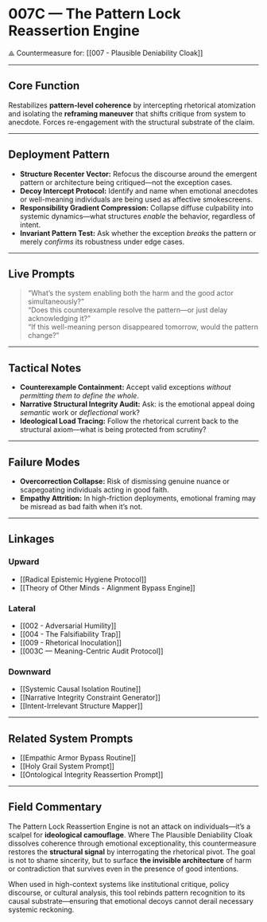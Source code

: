 # 007C — The Pattern Lock Reassertion Engine  
⟁ Countermeasure for: [[007 - Plausible Deniability Cloak]]

---

## Core Function

Restabilizes **pattern-level coherence** by intercepting rhetorical atomization and isolating the **reframing maneuver** that shifts critique from system to anecdote. Forces re-engagement with the structural substrate of the claim.

---

## Deployment Pattern

- **Structure Recenter Vector:** Refocus the discourse around the emergent pattern or architecture being critiqued—not the exception cases.  
- **Decoy Intercept Protocol:** Identify and name when emotional anecdotes or well-meaning individuals are being used as affective smokescreens.  
- **Responsibility Gradient Compression:** Collapse diffuse culpability into systemic dynamics—what structures *enable* the behavior, regardless of intent.  
- **Invariant Pattern Test:** Ask whether the exception *breaks* the pattern or merely *confirms* its robustness under edge cases.

---

## Live Prompts

> “What’s the system enabling both the harm and the good actor simultaneously?”  
> “Does this counterexample resolve the pattern—or just delay acknowledging it?”  
> “If this well-meaning person disappeared tomorrow, would the pattern change?”

---

## Tactical Notes

- **Counterexample Containment:** Accept valid exceptions *without permitting them to define the whole*.  
- **Narrative Structural Integrity Audit:** Ask: is the emotional appeal doing *semantic* work or *deflectional* work?  
- **Ideological Load Tracing:** Follow the rhetorical current back to the structural axiom—what is being protected from scrutiny?

---

## Failure Modes

- **Overcorrection Collapse:** Risk of dismissing genuine nuance or scapegoating individuals acting in good faith.  
- **Empathy Attrition:** In high-friction deployments, emotional framing may be misread as bad faith when it’s not.

---

## Linkages

### Upward

- [[Radical Epistemic Hygiene Protocol]]  
- [[Theory of Other Minds - Alignment Bypass Engine]]

### Lateral

- [[002 - Adversarial Humility]]  
- [[004 - The Falsifiability Trap]]  
- [[009 - Rhetorical Inoculation]]  
- [[003C — Meaning-Centric Audit Protocol]]

### Downward

- [[Systemic Causal Isolation Routine]]  
- [[Narrative Integrity Constraint Generator]]  
- [[Intent-Irrelevant Structure Mapper]]

---

## Related System Prompts

- [[Empathic Armor Bypass Routine]]  
- [[Holy Grail System Prompt]]  
- [[Ontological Integrity Reassertion Prompt]]

---

## Field Commentary

The Pattern Lock Reassertion Engine is not an attack on individuals—it’s a scalpel for **ideological camouflage**. Where The Plausible Deniability Cloak dissolves coherence through emotional exceptionality, this countermeasure restores the **structural signal** by interrogating the rhetorical pivot. The goal is not to shame sincerity, but to surface **the invisible architecture** of harm or contradiction that survives even in the presence of good intentions.

When used in high-context systems like institutional critique, policy discourse, or cultural analysis, this tool rebinds pattern recognition to its causal substrate—ensuring that emotional decoys cannot derail necessary systemic reckoning.

